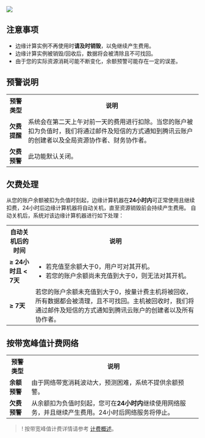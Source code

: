 
![](https://qcloudimg.tencent-cloud.cn/raw/b995ac21df93f58b8ec5cfa0b0d4febb.png)

## 注意事项
- 边缘计算实例不再使用时**请及时销毁**，以免继续产生费用。
- 边缘计算实例被销毁/回收后，数据将会被清除且不可找回。
- 由于您的实际资源消耗可能不断变化，余额预警可能存在一定的误差。

## 预警说明

<table>
	<tr><th>预警类型</th><th>说明</th></tr>
	<tr><td><b>欠费提醒</b></td><td>系统会在第二天上午对前一天的费用进行扣除。当您的账户被扣为负值时，我们将通过邮件及短信的方式通知到腾讯云账户的创建者以及全局资源协作者、财务协作者。</td></tr>
	<tr><td><b>欠费预警</b></td><td>此功能默认关闭。</td></tr>
</table>

## 欠费处理 
从您的账户余额被扣为负值时刻起，边缘计算机器在**24小时内**可正常使用且继续扣费，24小时后边缘计算机器将自动关机，直至资源销毁前会持续产生费用。
自动关机后，系统对该边缘计算机器进行如下处理：
<table>
	<tr><th>自动关机后的时间</th><th>说明</th></tr>
	<tr><td><b>≥ 24小时且 < 7天 </b></td><td><ul  style="margin: 0;"><li>若充值至余额大于0，用户可对其开机。</li><li>若您的账户余额尚未充值到大于0，则无法对其开机。</li></ul></td></tr>
	<tr><td><b>≥ 7天</b></td><td>若您的账户余额未充值到大于0，按量计费主机将被回收，所有数据都会被清理，且不可找回。主机被回收时，我们将通过邮件及短信的方式通知到腾讯云账户的创建者以及所有协作者。</td></tr>
</table>

## 按带宽峰值计费网络

<table>
	<tr><th>预警类型</th><th>说明</th></tr>
	<tr><td><b>余额预警</b></td><td>由于网络带宽消耗波动大，预测困难，系统不提供余额预警。</td></tr>
	<tr><td><b>欠费预警</b></td><td>从余额扣为负值时刻起，您可在<b>24小时内</b>继续使用网络服务，并且继续产生费用。24小时后网络服务将停止。</br></td></tr>
</table>

>! 按带宽峰值计费详情请参考 [计费概述](https://intl.cloud.tencent.com/document/product/1119/43404)。
>

